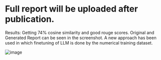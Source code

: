 # Full report will be uploaded after publication.

Results: Getting 74% cosine similarity and good rouge scores. 
Original and Generated Report can be seen in the screenshot. 
A new approach has been used in which finetuning of LLM is done by the numerical training dataset.


![image](https://github.com/umar-farooq-khan/Finetuning-with-PEFT-Qlora-lora/assets/52029764/b8c79c1a-1459-4b4d-907f-00a6fad145a8)
